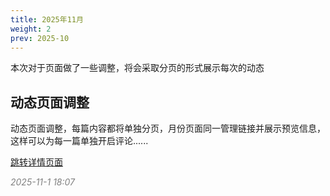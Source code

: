 ```yaml
---
title: 2025年11月
weight: 2
prev: 2025-10
---
```


本次对于页面做了一些调整，将会采取分页的形式展示每次的动态

## 动态页面调整

动态页面调整，每篇内容都将单独分页，月份页面同一管理链接并展示预览信息，这样可以为每一篇单独开启评论......

[跳转详情页面](./1-1808)

*<span style="color:gray">2025-11-1 18:07</span>*